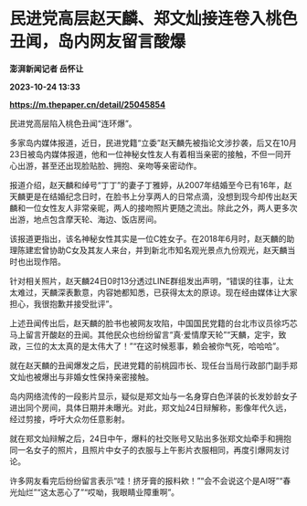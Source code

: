 # 民进党高层赵天麟、郑文灿接连卷入桃色丑闻，岛内网友留言酸爆
**澎湃新闻记者 岳怀让**

**2023-10-24 13:33**

**https://m.thepaper.cn/detail/25045854**

民进党高层陷入桃色丑闻“连环爆”。

多家岛内媒体报道，近日，民进党籍“立委”赵天麟先被指论文涉抄袭，后又在10月23日被岛内媒体报道，他和一位神秘女性友人有着相当亲密的接触，不但一同开心出游，甚至还出现脸贴脸、拥抱、亲吻等亲密动作。

报道介绍，赵天麟和绰号“丁丁”的妻子丁雅婷，从2007年结婚至今已有16年，赵天麟更是在结婚纪念日时，在脸书上分享两人的日常点滴，没想到现今却传出赵天麟和一位女性友人非常亲昵，两人的接吻照片更随之流出。除此之外，两人更多次出游，地点包含摩天轮、海边、饭店房间。

该报道更指出，该名神秘女性其实是一位C姓女子。在2018年6月时，赵天麟的助理陈建宏曾协助C女及其友人来台，并到新北市知名观光景点九份观光，赵天麟当时也出现作陪。

针对相关照片，赵天麟24日0时13分透过LINE群组发出声明，“错误的往事，让太太难过，天麟深表歉意，内容她都知悉，已获得太太的原谅。现在经由媒体让大家担心，我很抱歉并接受批评”。

上述丑闻传出后，赵天麟的脸书也被网友攻陷，中国国民党籍的台北市议员徐巧芯马上留言开酸赵的丑闻。其他民众也纷纷留言“真·爱情摩天轮”“天麟，定宇，致政，三位的太太真的是太伟大了！”“在这时候惹事，赖会被你气死，哈哈哈”。

就在赵天麟的丑闻爆发之后，民进党籍的前桃园市长、现任台当局行政部门副手郑文灿也被爆出与非婚女性保持亲密接触。

岛内网络流传的一段影片显示，疑似是郑文灿与一名身穿白色洋装的长发妙龄女子进出同个房间，具体日期并未曝光。对此，郑文灿24日辩解称，影像年代久远，经过剪接，呼吁大众勿任意影射。

就在郑文灿辩解之后，24日中午，爆料的社交账号又贴出多张郑文灿牵手和拥抱同一名女子的照片，且照片中女子的衣服与上午影片衣服相同，再度引爆网友讨论。

许多网友看完后纷纷留言表示“哇！挤牙膏的报料欸！”“会不会说这个是AI呀”“春光灿烂”“这太恶心了”“哎呦，我眼睛业障重啊”。